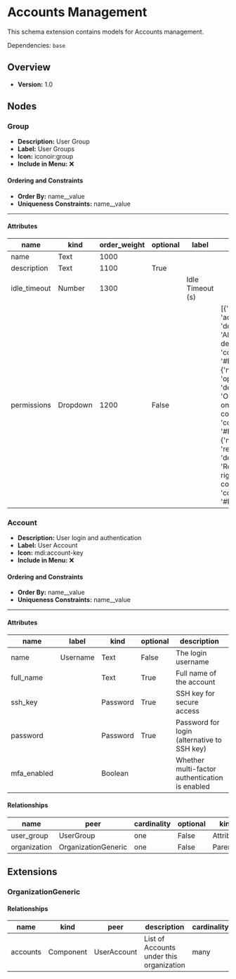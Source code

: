 # Accounts Management

This schema extension contains models for Accounts management.


Dependencies: `base`
## Overview
- **Version:** 1.0
## Nodes
### **Group**
- **Description:** User Group
- **Label:** User Groups
- **Icon:** iconoir:group
- **Include in Menu:** ❌

#### Ordering and Constraints
- **Order By:** name__value
- **Uniqueness Constraints:** name__value
---
#### Attributes
| name | kind | order_weight | optional | label | choices |
| ---- | ---- | ------------ | -------- | ----- | ------- |
| name | Text | 1000 |  |  |  |
| description | Text | 1100 | True |  |  |
| idle_timeout | Number | 1300 |  | Idle Timeout (s) |  |
| permissions | Dropdown | 1200 | False |  | [{'name': 'admin', 'description': 'All rights on device.', 'color': '#E6E6FA'}, {'name': 'operator', 'description': 'Operator right on configuration.', 'color': '#E6E6FA'}, {'name': 'read-only', 'description': 'Read only right on configuration.', 'color': '#E6E6FA'}] |

### **Account**
- **Description:** User login and authentication
- **Label:** User Account
- **Icon:** mdi:account-key
- **Include in Menu:** ❌

#### Ordering and Constraints
- **Order By:** name__value
- **Uniqueness Constraints:** name__value
---
#### Attributes
| name | label | kind | optional | description | order_weight | default_value |
| ---- | ----- | ---- | -------- | ----------- | ------------ | ------------- |
| name | Username | Text | False | The login username | 1000 |  |
| full_name |  | Text | True | Full name of the account | 1100 |  |
| ssh_key |  | Password | True | SSH key for secure access | 1300 |  |
| password |  | Password | True | Password for login (alternative to SSH key) | 1400 |  |
| mfa_enabled |  | Boolean |  | Whether multi-factor authentication is enabled | 1500 | False |

#### Relationships
| name | peer | cardinality | optional | kind | order_weight |
| ---- | ---- | ----------- | -------- | ---- | ------------ |
| user_group | UserGroup | one | False | Attribute | 1200 |
| organization | OrganizationGeneric | one | False | Parent |  |

## Extensions
### OrganizationGeneric
#### Relationships
| name | kind | peer | description | cardinality |
| ---- | ---- | ---- | ----------- | ----------- |
| accounts | Component | UserAccount | List of Accounts under this organization | many |
